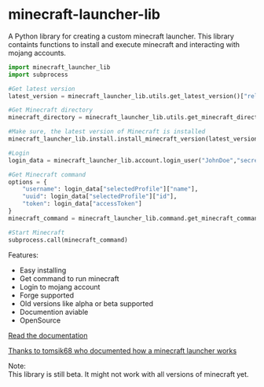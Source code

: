 # minecraft-launcher-lib

A Python library for creating a custom minecraft launcher. This library containts functions to install and execute minecraft and interacting with mojang accounts.

```python
import minecraft_launcher_lib
import subprocess

#Get latest version
latest_version = minecraft_launcher_lib.utils.get_latest_version()["release"]

#Get Minecraft directory
minecraft_directory = minecraft_launcher_lib.utils.get_minecraft_directory()

#Make sure, the latest version of Minecraft is installed
minecraft_launcher_lib.install.install_minecraft_version(latest_version,minecraft_directory)

#Login
login_data = minecraft_launcher_lib.account.login_user("JohnDoe","secret")

#Get Minecraft command
options = {
    "username": login_data["selectedProfile"]["name"],
    "uuid": login_data["selectedProfile"]["id"],
    "token": login_data["accessToken"]
}
minecraft_command = minecraft_launcher_lib.command.get_minecraft_command(latest_version,minecraft_directory,options)

#Start Minecraft
subprocess.call(minecraft_command)
```

Features:
- Easy installing
- Get command to run minecraft
- Login to mojang account
- Forge supported
- Old versions like alpha or beta supported
- Documention aviable
- OpenSource

[Read the documentation](https://minecraft-launcher-lib.readthedocs.io/en/latest/index.html)

[Thanks to tomsik68 who documented how a minecraft launcher works](https://github.com/tomsik68/mclauncher-api/wiki)

Note:  
This library is still beta. It might not work with all versions of minecraft yet.

